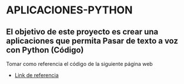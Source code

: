 # APLICACIONES-PYTHON

##  El objetivo de este proyecto es crear una aplicaciones que permita Pasar de texto a voz con Python (Código)

Tomar como referencia el código de la siguiente página web
* [Link de referencia](https://inteligencia-artificial.dev/chatbot-python-codigo/) 

